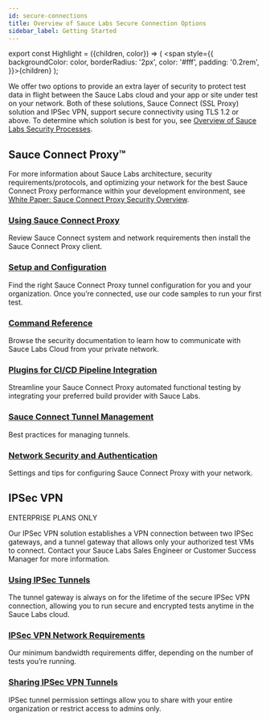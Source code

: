```yaml
---
id: secure-connections
title: Overview of Sauce Labs Secure Connection Options
sidebar_label: Getting Started
---
```


export const Highlight = ({children, color}) => ( <span style={{
      backgroundColor: color,
      borderRadius: '2px',
      color: '#fff',
      padding: '0.2rem',
    }}>{children}</span> );

We offer two options to provide an extra layer of security to protect test data in flight between the Sauce Labs cloud and your app or site under test on your network. Both of these solutions, Sauce Connect (SSL Proxy) solution and IPSec VPN, support secure connectivity using TLS 1.2 or above. To determine which solution is best for you, see [Overview of Sauce Labs Security Processes](https://saucelabs.com/resources/white-papers/overview-of-sauce-labs-security-processes).

## Sauce Connect Proxy™

For more information about Sauce Labs architecture, security requirements/protocols, and optimizing your network for the best Sauce Connect Proxy performance within your development environment, see [White Paper: Sauce Connect Proxy Security Overview](https://saucelabs.com/resources/white-papers/sauce-connect-proxy-security-overview).

<div class="box-wrapper" markdown="1">
  <div class="box box1 card">
    <div class="container">
    <h3><a href="https://wiki.saucelabs.com/pages/viewpage.action?pageId=48365718">Using Sauce Connect Proxy</a></h3>
    <p>Review Sauce Connect system and network requirements then install the Sauce Connect Proxy client.</p>
    </div>
  </div>
  <div class="box box2 card">
    <div class="container">
    <h3><a href="https://wiki.saucelabs.com/display/DOCS/Sauce+Connect+Proxy+Setup+and+Configuration">Setup and Configuration</a></h3>
    <p>Find the right Sauce Connect Proxy tunnel configuration for you and your organization. Once you’re connected, use our code samples to run your first test.</p>
    </div>
  </div>
  <div class="box box3 card">
    <div class="container">
    <h3><a href="https://wiki.saucelabs.com/display/DOCS/Sauce+Connect+Proxy+Command-Line+Quick+Reference+Guide">Command Reference</a></h3>
    <p>Browse the security documentation to learn how to communicate with Sauce Labs Cloud from your private network.</p>
    </div>
  </div>
  <div class="box box4 card">
    <div class="container">
    <h3><a href="https://wiki.saucelabs.com/display/DOCS/Setting+Up+CI+Platform+Integrations+with+Sauce+Plugins">Plugins for CI/CD Pipeline Integration</a></h3>
    <p>Streamline your Sauce Connect Proxy automated functional testing by integrating your preferred build provider with Sauce Labs.</p>
    </div>
  </div>
  <div class="box box5 card">
    <div class="container">
    <h3><a href="https://wiki.saucelabs.com/display/DOCS/Sauce+Connect+Proxy+Tunnel+Management">Sauce Connect Tunnel Management</a></h3>
    <p>Best practices for managing tunnels.</p>
    </div>
  </div>
  <div class="box box6 card">
    <div class="container">
    <h3><a href="https://wiki.saucelabs.com/display/DOCS/Sauce+Connect+Proxy+and+Network+Security">Network Security and Authentication</a></h3>
    <p>Settings and tips for configuring Sauce Connect Proxy with your network.</p>
    </div>
  </div>
</div>

## IPSec VPN

<p> <Highlight color="#013a70">ENTERPRISE PLANS ONLY</Highlight> </p>

Our IPSec VPN solution establishes a VPN connection between two IPSec gateways, and a tunnel gateway that allows only your authorized test VMs to connect. Contact your Sauce Labs Sales Engineer or Customer Success Manager for more information.

<div class="box-wrapper" markdown="1">
  <div class="box box1 card">
    <div class="container">
    <h3><a href="https://wiki.saucelabs.com/display/DOCS/Using+an+IPSec+VPN+Tunnel">Using IPSec Tunnels</a></h3>
    <p>The tunnel gateway is always on for the lifetime of the secure IPSec VPN connection, allowing you to run secure and encrypted tests anytime in the Sauce Labs cloud.</p>
    </div>
  </div>
  
  <div class="box box2 card">
    <div class="container">
    <h3><a href="https://wiki.saucelabs.com/display/DOCS/IPSec+VPN+Network+Requirements">IPSec VPN Network Requirements</a></h3>
    <p>Our minimum bandwidth requirements differ, depending on the number of tests you’re running.</p>
    </div>
  </div>
  </div>
  
  <div class="box boxwidebottom card">
    <div class="container">
    <h3><a href="https://wiki.saucelabs.com/display/DOCS/Sharing+IPSec+VPN+Tunnels">Sharing IPSec VPN Tunnels</a></h3>
    <p>IPSec tunnel permission settings allow you to share with your entire organization or restrict access to admins only.</p>
    </div>
  </div>

